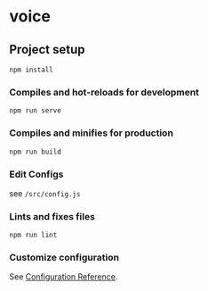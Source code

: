 # voice

## Project setup
```
npm install
```

### Compiles and hot-reloads for development
```
npm run serve
```

### Compiles and minifies for production
```
npm run build
```

### Edit Configs
see `/src/config.js`

### Lints and fixes files
```
npm run lint
```

### Customize configuration
See [Configuration Reference](https://cli.vuejs.org/config/).
